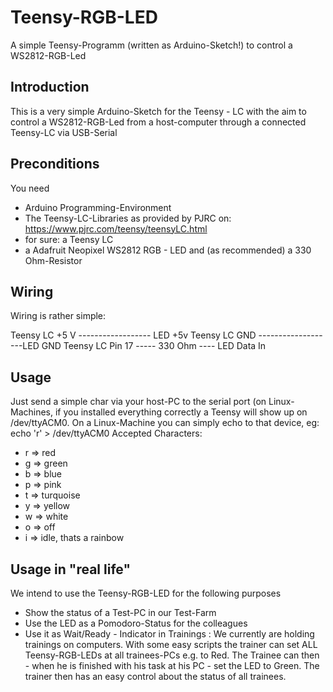 # Teensy-RGB-LED
A simple Teensy-Programm (written as Arduino-Sketch!) to control a WS2812-RGB-Led

## Introduction
This is a very simple Arduino-Sketch for the Teensy - LC with the aim to control a WS2812-RGB-Led from a 
host-computer through a connected Teensy-LC via USB-Serial

## Preconditions
You need 
- Arduino Programming-Environment
- The Teensy-LC-Libraries as provided by PJRC on: https://www.pjrc.com/teensy/teensyLC.html
- for sure: a Teensy LC
- a Adafruit Neopixel WS2812 RGB - LED and (as recommended) a 330 Ohm-Resistor

## Wiring
Wiring is rather simple:

Teensy LC +5 V   ------------------ LED +5v
Teensy LC GND    -------------------LED GND
Teensy LC Pin 17 ----- 330 Ohm ---- LED Data In

## Usage
Just send a simple char via your host-PC to the serial port (on Linux-Machines, if you installed everything correctly a Teensy will show up on /dev/ttyACM0.
On a Linux-Machine you can simply echo to that device, eg: echo 'r' > /dev/ttyACM0
Accepted Characters:
- r => red
- g => green
- b => blue
- p => pink
- t => turquoise
- y => yellow
- w => white
- o => off
- i => idle, thats a rainbow

## Usage in "real life"
We intend to use the Teensy-RGB-LED for the following purposes
- Show the status of a Test-PC in our Test-Farm
- Use the LED as a Pomodoro-Status for the colleagues
- Use it as Wait/Ready - Indicator in Trainings : We currently are holding trainings on computers. With some easy scripts the trainer can set ALL Teensy-RGB-LEDs at all trainees-PCs e.g. to Red. The Trainee can then - when he is finished with his task at his PC - set the LED to Green. The trainer then has an easy control about the status of all trainees. 
